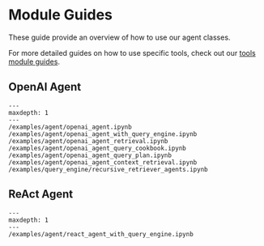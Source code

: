 # Module Guides

These guide provide an overview of how to use our agent classes.

For more detailed guides on how to use specific tools, check out our [tools module guides]().

## OpenAI Agent
```{toctree}
---
maxdepth: 1
---
/examples/agent/openai_agent.ipynb
/examples/agent/openai_agent_with_query_engine.ipynb
/examples/agent/openai_agent_retrieval.ipynb
/examples/agent/openai_agent_query_cookbook.ipynb
/examples/agent/openai_agent_query_plan.ipynb
/examples/agent/openai_agent_context_retrieval.ipynb
/examples/query_engine/recursive_retriever_agents.ipynb
```

## ReAct Agent
```{toctree}
---
maxdepth: 1
---
/examples/agent/react_agent_with_query_engine.ipynb
```

